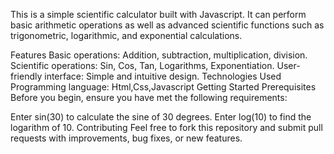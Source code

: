 This is a simple scientific calculator built with Javascript. It can perform basic arithmetic operations as well as advanced scientific functions such as trigonometric, logarithmic, and exponential calculations.

Features
Basic operations: Addition, subtraction, multiplication, division.
Scientific operations: Sin, Cos, Tan, Logarithms, Exponentiation.
User-friendly interface: Simple and intuitive design.
Technologies Used
Programming language: Html,Css,Javascript
Getting Started
Prerequisites
Before you begin, ensure you have met the following requirements:


Enter sin(30) to calculate the sine of 30 degrees.
Enter log(10) to find the logarithm of 10.
Contributing
Feel free to fork this repository and submit pull requests with improvements, bug fixes, or new features.


